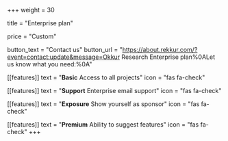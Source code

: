 +++
weight = 30

title = "Enterprise plan"

price = "Custom"

button_text = "Contact us"
button_url = "https://about.rekkur.com/?event=contact:update&message=Okkur Research Enterprise plan%0ALet us know what you need:%0A"

[[features]]
  text = "**Basic** Access to all projects"
  icon = "fas fa-check"

[[features]]
  text = "**Support** Enterprise email support"
  icon = "fas fa-check"

[[features]]
  text = "**Exposure** Show yourself as sponsor"
  icon = "fas fa-check"

[[features]]
  text = "**Premium** Ability to suggest features"
  icon = "fas fa-check"
+++
